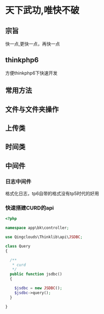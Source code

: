 # 天下武功,唯快不破
## 宗旨
快一点,更快一点，再快一点
## thinkphp6
方便thinkphp6下快速开发

## 常用方法

## 文件与文件夹操作

## 上传类

## 时间类

## 中间件
### 日志中间件
格式化日志，tp6自带的格式没有tp5时代的好用

### 快速搭建CURD的api
```php
<?php

namespace app\bk\controller;

use Qingclouds\Thinklib\api\JSDBC;

class Query
{

  /**
   * curd
   */
  public function jsdbc()
  {

    $jsdbc = new JSDBC();
    $jsdbc->query();
  }

}
```